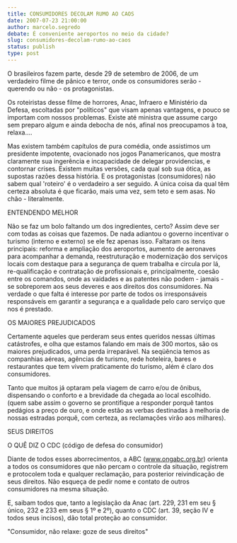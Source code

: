 ```yaml
---
title: CONSUMIDORES DECOLAM RUMO AO CAOS
date: 2007-07-23 21:00:00
author: marcelo.segredo
debate: É conveniente aeroportos no meio da cidade?
slug: consumidores-decolam-rumo-ao-caos
status: publish 
type: post
---
```


O brasileiros fazem parte, desde 29 de setembro de 2006, de um verdadeiro filme de pânico e terror, onde os consumidores serão - querendo ou não - os protagonistas.   

Os roteiristas desse filme de horrores, Anac, Infraero e Ministério da Defesa, escoltadas por "políticos" que visam apenas vantagens, e pouco se importam com nossos problemas. Existe até ministra que assume cargo sem preparo algum e ainda debocha de nós, afinal nos preocupamos à toa, relaxa....  

Mas existem também capítulos de pura comédia, onde assistimos um presidente impotente, ovacionado nos jogos Panamericanos, que mostra claramente sua ingerência e incapacidade de delegar providencias, e contornar crises. Existem muitas versões, cada qual sob sua ótica, as supostas razões dessa história. E os protagonistas (consumidores) não sabem qual 'roteiro' é o verdadeiro a ser seguido. A única coisa da qual têm certeza absoluta é que ficarão, mais uma vez, sem teto e sem asas. No chão - literalmente.  

ENTENDENDO MELHOR  

Não se faz um bolo faltando um dos ingredientes, certo? Assim deve ser com todas as coisas que fazemos. De nada adiantou o governo incentivar o turismo (interno e externo) se ele fez apenas isso. Faltaram os itens principais: reforma e ampliação dos aeroportos, aumento de aeronaves para acompanhar a demanda, reestruturação e modernização dos serviços locais com destaque para a segurança de quem trabalha e circula por lá, re-qualificação e contratação de profissionais e, principalmente, coesão entre os comandos, onde as vaidades e as patentes não podem - jamais - se sobreporem aos seus deveres e aos direitos dos consumidores. Na verdade o que falta é interesse por parte de todos os irresponsáveis responsáveis em garantir a segurança e a qualidade pelo caro serviço que nos é prestado.   

  

OS MAIORES PREJUDICADOS  

Certamente aqueles que perderam seus entes queridos nessas últimas catástrofes, e olha que estamos falando em mais de 300 mortos, são os maiores prejudicados, uma perda irreparável. Na seqüência temos as companhias aéreas, agências de turismo, rede hoteleira, bares e restaurantes que tem vivem praticamente do turismo, além é claro dos consumidores.  

  

Tanto que muitos já optaram pela viagem de carro e/ou de ônibus, dispensando o conforto e a brevidade da chegada ao local escolhido. (quem sabe assim o governo se prontifique a responder porquê tantos pedágios a preço de ouro, e onde estão as verbas destinadas à melhoria de nossas estradas porquê, com certeza, as reclamações virão aos milhares).  

SEUS DIREITOS  

O QUÊ DIZ O CDC (código de defesa do consumidor)  

Diante de todos esses aborrecimentos, a ABC (www.ongabc.org.br) orienta a todos os consumidores que não percam o controle da situação, registrem e protocolem toda e qualquer reclamação, para posterior reivindicação de seus direitos. Não esqueça de pedir nome e contato de outros consumidores na mesma situação.  

E, saibam todos que, tanto a legislação da Anac (art. 229, 231 em seu § único, 232 e 233 em seus § 1º e 2º), quanto o CDC (art. 39, seção IV e todos seus incisos), dão total proteção ao consumidor.  

"Consumidor, não relaxe: goze de seus direitos"

